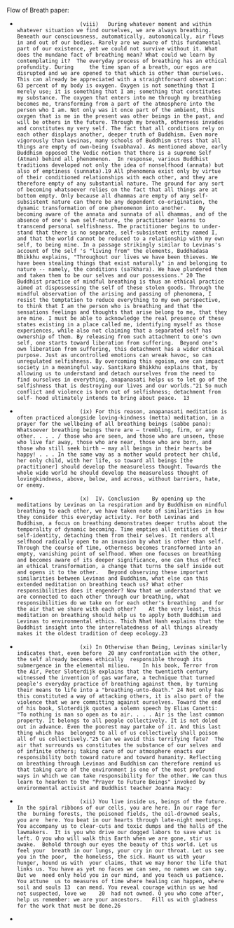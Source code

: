 Flow of Breath paper:
*                         (viii)   During whatever moment and within whatever situation we find ourselves, we are always breathing. Beneath our consciousness, automatically, autonomically, air flows in and out of our bodies. Rarely are we aware of this fundamental part of our existence, yet we could not survive without it. What does the mundane fact of breathing mean? What could we learn by contemplating it?  The everyday process of breathing has an ethical profundity. During     the time span of a breath, our egos are disrupted and we are opened to that which is other than ourselves. This can already be appreciated with a straightforward observation: 63 percent of my body is oxygen. Oxygen is not something that I merely use; it is something that I am; something that constitutes my substance. The oxygen that enters into me through my breathing becomes me, transforming from a part of the atmosphere into the person who I am. Not only was it once part of the ambient, this oxygen that is me in the present was other beings in the past, and will be others in the future. Through my breath, otherness invades and constitutes my very self. The fact that all conditions rely on each other displays another, deeper truth of Buddhism. Even more vigorously than Levinas, many schools of Buddhism stress that all things are empty of own-being (svabhava). As mentioned above, early Buddhism opposed the Vedic notion that there is a supreme Self (Atman) behind all phenomenon.  In response, various Buddhist traditions developed not only the idea of nonselfhood (annata) but also of emptiness (sunnata).19 All phenomena exist only by virtue of their conditioned relationships with each other, and they are therefore empty of any substantial nature. The ground for any sort of becoming whatsoever relies on the fact that all things are at bottom empty. Only because all dhammas are empty of any self-subsistent nature can there be any dependent co-origination, the dynamic transformation of one phenomenon into another.    By becoming aware of the annata and sunnata of all dhammas, and of the absence of one's own self-nature, the practitioner learns to transcend personal selfishness. The practitioner begins to under- stand that there is no separate, self-subsistent entity named I, and that the world cannot be reduced to a relationship with my own self, to being mine. In a passage strikingly similar to Levinas's account of the self 's "living from" the elements, Buddhadasa Bhikkhu explains, "Throughout our lives we have been thieves. We have been stealing things that exist naturally" in and belonging to nature -- namely, the conditions (sa?khara). We have plundered them and taken them to be our selves and our possessions." 20 The Buddhist practice of mindful breathing is thus an ethical practice aimed at dispossessing the self of these stolen goods. Through the mindful observation of the arising and passing of phenomena, I resist the temptation to reduce everything to my own perspective, to think that I am the person who is breathing and that the sensations feelings and thoughts that arise belong to me, that they are mine. I must be able to acknowledge the real presence of these states existing in a place called me, identifying myself as those experiences, while also not claiming that a separated self has ownership of them. By releasing from such attachment to one's own self, one starts toward liberation from suffering.  Beyond one's own liberation from suffering, this detachment has a wider ethical purpose. Just as uncontrolled emotions can wreak havoc, so can unregulated selfishness. By overcoming this egoism, one can impact society in a meaningful way. Santikaro Bhikkhu explains that, by allowing us to understand and detach ourselves from the need to find ourselves in everything, anapanasati helps us to let go of the selfishness that is destroying our lives and our worlds."21 So much conflict and violence is born out of selfishness; detachment from self- hood ultimately intends to bring about peace.  13
*                         (ix) For this reason, anapanasati meditation is often practiced alongside loving-kindness (metta) meditation, in a prayer for the wellbeing of all breathing beings (sabbe pana):  Whatsoever breathing beings there are — trembling, firm, or any other. . . . / those who are seen, and those who are unseen, those who live far away, those who are near, those who are born, and those who still seek birth — may all beings in their hearts be happy! . . . In the same way as a mother would protect her child, her only child, with her life, so toward all beings [the practitioner] should develop the measureless thought. Towards the whole wide world he should develop the measureless thought of lovingkindness, above, below, and across, without barriers, hate, or enemy.
*                         (x)  IV. Conclusion    By opening up the meditations by Levinas on la respiration and by Buddhism on mindful breathing to each other, we have taken note of similarities in how they consider this everyday activity. For both Levinas and Buddhism, a focus on breathing demonstrates deeper truths about the temporality of dynamic becoming. Time empties all entities of their self-identity, detaching them from their selves. It renders all selfhood radically open to an invasion by what is other than self. Through the course of time, otherness becomes transformed into an empty, vanishing point of selfhood. When one focuses on breathing and becomes aware of its deeper significance, one can thus effect an ethical transformation, a change that turns the self inside out and opens it to the other.   Beyond observing these important similarities between Levinas and Buddhism, what else can this extended meditation on breathing teach us? What other responsibilities does it engender? Now that we understand that we are connected to each other through our breathing, what responsibilities do we take on for each other's breathing  and for the air that we share with each other?    At the very least, this meditation on breathing should help us to apply both Buddhism and Levinas to environmental ethics. Thich Nhat Hanh explains that the Buddhist insight into the interrelatedness of all things already makes it the oldest tradition of deep ecology.23
*                         (xi) In Otherwise than Being, Levinas similarly indicates that, even before  20 any confrontation with the other, the self already becomes ethically  responsible through its submergence in the elemental milieu.    In his book, Terror from the Air, Peter Sloterdijk explains that the twentieth century witnessed the invention of gas warfare, a technique that turned people's everyday practice of breathing against them, by turning their means to life into a "breathing-unto-death." 24 Not only has this constituted a way of attacking others, it is also part of the violence that we are committing against ourselves. Toward the end of his book, Sloterdijk quotes a solemn speech by Elias Canetti: "To nothing is man so open as to air. . . . Air is the last common property. It belongs to all people collectively. It is not doled out in advance. Even the poorest may partake of it. And this last thing which has  belonged to all of us collectively shall poison all of us collectively."25 Can we avoid this terrifying fate?  The air that surrounds us constitutes the substance of our selves and of infinite others; taking care of our atmosphere enacts our responsibility both toward nature and toward humanity. Reflecting on breathing through Levinas and Buddhism can therefore remind us that taking care of the environment is one of the most profound ways in which we can take responsibility for the other. We can thus learn to hearken to the "Prayer to Future Beings" invoked by environmental activist and Buddhist teacher Joanna Macy:
*                         (xii) You live inside us, beings of the future.  In the spiral ribbons of our cells, you are here. In our rage for the  burning forests, the poisoned fields, the oil-drowned seals, you are  here. You beat in our hearts through late-night meetings. You accompany us to clear-cuts and toxic dumps and the halls of the lawmakers.  It is you who drive our dogged labors to save what is left. O you who will walk this Earth when we are gone, stir us awake.  Behold through our eyes the beauty of this world. Let us feel your  breath in our lungs, your cry in our throat. Let us see you in the poor,  the homeless, the sick. Haunt us with your hunger, hound us with  your claims, that we may honor the life that links us. You have as yet no faces we can see, no names we can say. But we  need only hold you in our mind, and you teach us patience. You attune  us to measures of time where healing can happen, where soil and souls 13  can mend. You reveal courage within us we had not suspected, love we    20  had not owned. O you who come after, help us remember: we are your ancestors.   Fill us with gladness for the work that must be done.26
* 